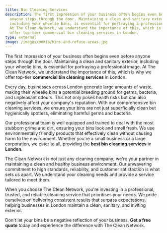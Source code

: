 ```yaml
---
title: Bin Cleaning Services
description: The first impression of your business often begins even before
  anyone steps through the door. Maintaining a clean and sanitary exterior,
  including your wheelie bins, is essential for portraying a professional image.
  At The Clean Network, we understand the importance of this, which is why we
  offer top-tier commercial bin cleaning services in London.
type: external
image: /images/media/bins-and-refuse-areas.jpg
---
```

The first impression of your business often begins even before anyone steps through the door. Maintaining a clean and sanitary exterior, including your wheelie bins, is essential for portraying a professional image. At The Clean Network, we understand the importance of this, which is why we offer top-tier <strong>commercial bin cleaning services</strong> in London.

Every day, businesses across London generate large amounts of waste, making their wheelie bins a potential breeding ground for germs, bacteria, and unpleasant odours. This not only poses health risks but can also negatively affect your company's reputation. With our comprehensive bin cleaning services, we ensure your bins are not just superficially clean but hygienically spotless, eliminating harmful germs and bacteria.

Our professional team is well equipped and trained to deal with the most stubborn grime and dirt, ensuring your bins look and smell fresh. We use environmentally friendly products that effectively clean without causing harm to the environment. Whether you're a small business or a large corporation, we cater to all, providing the <strong>best bin cleaning services</strong> in <strong>London</strong>.

The Clean Network is not just any cleaning company; we're your partner in maintaining a clean and healthy business environment. Our unwavering commitment to high standards, reliability, and customer satisfaction is what sets us apart. We understand your cleaning needs and provide a service tailored to meet them. 

When you choose The Clean Network, you're investing in a professional, trusted, and reliable cleaning service that prioritises your needs. We pride ourselves on delivering consistent results that surpass expectations, helping businesses in London maintain a clean, sanitary, and inviting exterior.

Don't let your bins be a negative reflection of your business. <strong>Get a free quote</strong> today and experience the difference with The Clean Network.